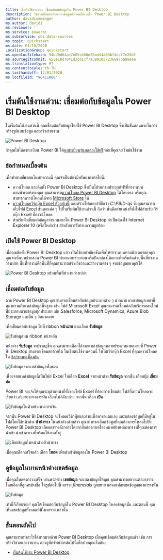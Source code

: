 ```yaml
---
title: เริ่มต้นใช้งานด่วน เชื่อมต่อกับข้อมูลใน Power BI Desktop
description: วิธีการเชื่อมต่อกับแหล่งข้อมูลที่พร้อมใช้งานใน Power BI Desktop
author: davidiseminger
ms.author: davidi
ms.reviewer: ''
ms.service: powerbi
ms.subservice: pbi-data-sources
ms.topic: quickstart
ms.date: 01/10/2020
LocalizationGroup: quickstart
ms.openlocfilehash: 94bd9d64ae7e85cb66e20ad44a03bf4ccf7e28df
ms.sourcegitcommit: 653e18d7041d3dd1cf7a38010372366975a98eae
ms.translationtype: HT
ms.contentlocale: th-TH
ms.lasthandoff: 12/01/2020
ms.locfileid: "96411068"
---
```

# <a name="quickstart-connect-to-data-in-power-bi-desktop"></a>เริ่มต้นใช้งานด่วน: เชื่อมต่อกับข้อมูลใน Power BI Desktop

ในเริ่มต้นใช้งานด่วนนี้ คุณเชื่อมต่อกับข้อมูลโดยใช้ Power BI Desktop ซึ่งเป็นขั้นตอนแรกในการสร้างรูปแบบข้อมูล และสร้างรายงาน

![Power BI Desktop](media/desktop-what-is-desktop/what-is-desktop_01.png)

ถ้าคุณไม่ได้ลงทะเบียน Power BI ให้[ลงทะเบียนรุ่นทดลองใช้ฟรี](https://app.powerbi.com/signupredirect?pbi_source=web)ก่อนที่คุณจะเริ่มต้นใช้งาน

## <a name="prerequisites"></a>ข้อกำหนดเบื้องต้น

เพื่อทำตามขั้นตอนในบทความนี้ คุณจำเป็นต้องมีทรัพยากรต่อไปนี้:

* ดาวน์โหลด และติดตั้ง Power BI Desktop ซึ่งเป็นโปรแกรมประยุกต์ฟรีที่ทำงานบนคอมพิวเตอร์ของคุณ คุณสามารถ[ดาวน์โหลด Power BI Desktop](https://powerbi.microsoft.com/desktop) ได้โดยตรง หรือคุณสามารถดาวน์โหลดได้จาก [Microsoft Store](https://aka.ms/pbidesktopstore) ได้
* [ดาวน์โหลดเวิร์กบุ๊ก Excel ตัวอย่างนี้](https://go.microsoft.com/fwlink/?LinkID=521962) และสร้างโฟลเดอร์ที่ชื่อว่า *C:\PBID-qs* ซึ่งคุณสามารถเก็บไฟล์ Excel ขั้นตอนต่อ ๆ ไปในเริ่มต้นใช้งานด่วนนี้ ถือว่า นั่นคือตำแหน่งที่ตั้งไฟล์สำหรับเวิร์กบุ๊ก Excel ที่ดาวน์โหลด
* สำหรับตัวเชื่อมต่อข้อมูลจำนวนมากใน Power BI Desktop จำเป็นต้องใช้ Internet Explorer 10 (หรือใหม่กว่า) สำหรับการรับรองความถูกต้อง

## <a name="launch-power-bi-desktop"></a>เปิดใช้ Power BI Desktop

เมื่อคุณติดตั้ง Power BI Desktop แล้ว เปิดใช้แอปพลิเคชันเพื่อให้ทำงานบนคอมพิวเตอร์ของคุณ คุณจะเห็นบทช่วยสอน Power BI ทำตามบทช่วยสอนหรือปิดกล่องโต้ตอบเพื่อเริ่มต้นด้วยพื้นที่ทำงานว่างเปล่า พื้นที่ทำงานคือพื้นที่ที่คุณสามารถสร้างวิชวลและรายงานต่าง ๆ จากข้อมูลของคุณได้

![Power BI Desktop พร้อมพื้นที่ทำงานว่างเปล่า](media/desktop-quickstart-connect-to-data/qs-connect-data_01.png)

## <a name="connect-to-data"></a>เชื่อมต่อกับข้อมูล

ด้วย Power BI Desktop คุณสามารถเชื่อมต่อกับข้อมูลประเภทต่าง ๆ มากมาย แหล่งข้อมูลเหล่านี้ หมายรวมถึงแหล่งข้อมูลพื้นฐาน เช่น ไฟล์ Microsoft Excel คุณสามารถเชื่อมต่อกับบริการออนไลน์ที่ประกอบด้วยข้อมูลทุกประเภท เช่น Salesforce, Microsoft Dynamics, Azure Blob Storage และอื่น ๆ อีกมากมาย

เพื่อเชื่อมต่อกับข้อมูล ไปที่ ribbon **หน้าแรก** และเลือก **รับข้อมูล**

![รับข้อมูลบน ribbon หน้าหลัก](media/desktop-quickstart-connect-to-data/qs-connect-data_02.png)

หน้าต่าง **รับข้อมูล** จะปรากฏขึ้น คุณสามารถเลือกได้จากแหล่งข้อมูลหลายประเภทมามกมายที่ Power BI Desktop สามารถเชื่อมต่อด้วยได้ ในเริ่มต้นใช้งานด่วนนี้ ให้ใชเวิร์กบุ๊ก Excel ที่คุณดาวน์โหลดใน [ข้อกำหนดเบื้องต้น](#prerequisites)

![รับข้อมูลจากแหล่งข้อมูลทั้งหมด](media/desktop-quickstart-connect-to-data/qs-connect-data_03.png)

เนื่องจากแหล่งข้อมูลนี้เป็นไฟล์ Excel ให้เลือก **Excel** จากหน้าต่าง **รับข้อมูล** จากนั้น เลือกปุ่ม **เชื่อมต่อ**

Power BI จะแจ้งให้คุณระบุตำแหน่งที่ตั้งของไฟล์ Excel ที่ต้องการเชื่อมต่อ ไฟล์ที่ดาวน์โหลดจะเรียกว่า *ตัวอย่างทางการเงิน* เลือกไฟล์ดังกล่าว จากนั้น เลือก **เปิด**

![รับข้อมูลในตัวอย่างทางการเงิน](media/desktop-quickstart-connect-to-data/qs-connect-data_04.png)

จากนั้น Power BI Desktop จะโหลดเวิร์กบุ๊กและอ่านเนื้อหาของตนเอง และแสดงข้อมูลที่มีอยู่ในไฟล์โดยใช้หน้าต่าง **ตัวนำทาง** ในหน้าต่างดังกล่าว คุณสามารถเลือกข้อมูลที่คุณต้องการโหลดไปยัง Power BI Desktop เลือกตารางดังกล่าวโดยกาที่กล่องกาเครื่องหมายข้างแต่ละตารางที่คุณต้องการนำเข้า นำเข้าตารางที่พร้อมใช้งานทั้งคู่

![เลือกข้อมูลในหน้าต่างตัวนำทาง](media/desktop-quickstart-connect-to-data/qs-connect-data_05.png)

เมื่อคุณเลือกเสร็จแล้ว เลือก **โหลด** เพื่อนำเข้าข้อมูลลงใน Power BI Desktop

## <a name="view-data-in-the-fields-pane"></a>ดูข้อมูลในบานหน้าต่างเขตข้อมูล

เมื่อคุณโหลดตารางเสร็จ บานหน้าต่าง **เขตข้อมูล** จะแสดงข้อมูลให้คุณ คุณสามารถขยายแต่ละตารางโดยเลือกที่ลูกศรข้างชื่อ ในรูปต่อไปนี้ ตาราง *financials* ถูกขยาย แสดงแต่ละเขตข้อมูลของตารางนั้น

![รับข้อมูล](media/desktop-quickstart-connect-to-data/qs-connect-data_06.png)

เท่านี้ก็เรียบร้อย! คุณได้เชื่อมต่อกับข้อมูลใน Power BI Desktop โหลดข้อมูลนั้น และตอนนี้ คุณเห็นเขตข้อมูลทั้งหมดที่มีในตารางเหล่านั้น

## <a name="next-steps"></a>ขั้นตอนถัดไป

คุณสามารถทำอะไรได้มากมายด้วย Power BI Desktop เมื่อคุณเชื่อมต่อกับข้อมูลแล้ว เช่น การสร้างวิชวลและรายงาน ลองดูที่ทรัพยากรต่อไปนี้เพื่อช่วยคุณเริ่มต้น:

* [เริ่มต้นใช้งาน Power BI Desktop](../fundamentals/desktop-getting-started.md)
